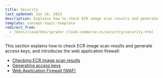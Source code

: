 ```yaml
---
title: Security
last_updated: Jan 16, 2023
description: Explains how to check ECR image scan results and generate access keys, and introduces the web application firewall
template: concept-topic-template
redirect_from:
  - /docs/cloud/dev/spryker-cloud-commerce-os/security/security.html
---
```


This section explains how to check ECR image scan results and generate access keys, and introduces the web application firewall:  

- [Checking ECR image scan results](/docs/ca/dev/security/check-ecr-image-scan-results.html)
- [Generating access keys](/docs/ca/dev/security/generate-access-keys.html)
- [Web Application Firewall (WAF)](/docs/ca/dev/security/web-application-firewall-waf.html)
